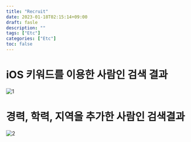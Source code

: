 ```yaml
---
title: "Recruit"
date: 2023-01-18T02:15:14+09:00
draft: fasle
description: ""
tags: ["Etc"]
categories: ["Etc"]
toc: false
---
```


# iOS 키워드를 이용한 사람인 검색 결과
![1](/images/Blog/recruit/1.png)

# 경력, 학력, 지역을 추가한 사람인 검색결과
![2](/images/Blog/recruit/2.png)